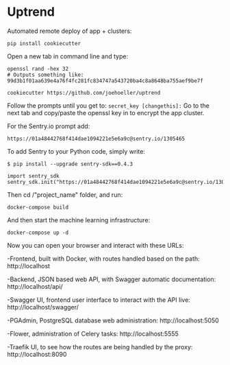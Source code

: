 # Uptrend

Automated remote deploy of app + clusters:

```
pip install cookiecutter
```
Open a new tab in command line and type:
```
openssl rand -hex 32
# Outputs something like: 99d3b1f01aa639e4a76f4fc281fc834747a543720ba4c8a8648ba755aef9be7f

cookiecutter https://github.com/joehoeller/uptrend
```
Follow the prompts until you get to: ```secret_key [changethis]:``` Go to the next tab and copy/paste 
the openssl key in to encrypt the app cluster.

For the Sentry.io prompt add:
```
https://01a48442768f414dae1094221e5e6a9c@sentry.io/1305465
```
To add Sentry to your Python code, simply write:
```
$ pip install --upgrade sentry-sdk==0.4.3

import sentry_sdk
sentry_sdk.init("https://01a48442768f414dae1094221e5e6a9c@sentry.io/1305465")
```

Then cd /"project_name" folder, and run:
```
docker-compose build
```
And then start the machine learning infrastructure:
```
docker-compose up -d
```

Now you can open your browser and interact with these URLs: 

-Frontend, built with Docker, with routes handled based on the path: http://localhost
 
-Backend, JSON based web API, with Swagger automatic documentation: http://localhost/api/ 

-Swagger UI, frontend user interface to interact with the API live: http://localhost/swagger/ 

-PGAdmin, PostgreSQL database web administration: http://localhost:5050 

-Flower, administration of Celery tasks: http://localhost:5555 

-Traefik UI, to see how the routes are being handled by the proxy: http://localhost:8090


